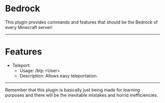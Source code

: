 
# Bedrock



This plugin provides commands and features that should be the Bedrock of every Minecraft server!

***
# Features

* Teleport: <br />
	* Usage: /btp \<User\> <br />
	* Description: Allows easy teleportation. <br />


***
Remember that this plugin is basically just being made for learning purposes and there will be the inevitable mistakes and horrid inefficiencies.